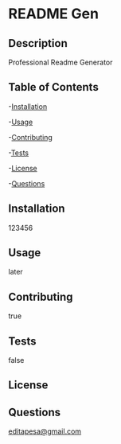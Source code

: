 # README Gen
   
  ## Description
  Professional Readme Generator

  ## Table of Contents
  -[Installation](#installation)

  -[Usage](#usage)

  -[Contributing](#contributing)

  -[Tests](#tests)

  -[License](#license)
  
  -[Questions](#question)

  ## Installation
  123456

  ## Usage
  later

  ## Contributing
  true

  ## Tests
  false

  ## License
   
   

  ## Questions
  editapesa@gmail.com

